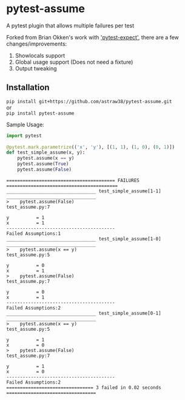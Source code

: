 # pytest-assume
A pytest plugin that allows multiple failures per test

Forked from Brian Okken's work with ['pytest-expect'](https://github.com/okken/pytest-expect), there are a few changes/improvements:


1. Showlocals support
2. Global usage support (Does not need a fixture)
3. Output tweaking

## Installation

  `pip install git+https://github.com/astraw38/pytest-assume.git`  
  or   
  `pip install pytest-assume`  

Sample Usage:
```python
import pytest
    
@pytest.mark.parametrize(('x', 'y'), [(1, 1), (1, 0), (0, 1)])
def test_simple_assume(x, y):
    pytest.assume(x == y)
    pytest.assume(True)
    pytest.assume(False)
```        
        
    ======================================== FAILURES =========================================
    _________________________________ test_simple_assume[1-1] _________________________________
    >    pytest.assume(False)
    test_assume.py:7
 
    y          = 1
    x          = 1
    ----------------------------------------
    Failed Assumptions:1
    _________________________________ test_simple_assume[1-0] _________________________________
    >    pytest.assume(x == y)
    test_assume.py:5

    y          = 0
    x          = 1
    >    pytest.assume(False)
    test_assume.py:7

    y          = 0
    x          = 1
    ----------------------------------------
    Failed Assumptions:2
    _________________________________ test_simple_assume[0-1] _________________________________
    >    pytest.assume(x == y)
    test_assume.py:5

    y          = 1
    x          = 0
    >    pytest.assume(False)
    test_assume.py:7

    y          = 1
    x          = 0
    ----------------------------------------
    Failed Assumptions:2
    ================================ 3 failed in 0.02 seconds =================================
